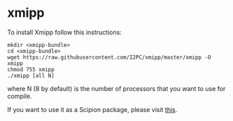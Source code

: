 # xmipp

To install Xmipp follow this instructions:

```
mkdir <xmipp-bundle>
cd <xmipp-bundle>
wget https://raw.githubusercontent.com/I2PC/xmipp/master/xmipp -O xmipp
chmod 755 xmipp
./xmipp [all N]
```
where N (8 by default) is the number of processors that you want to use for compile.

If you want to use it as a Scipion package, please visit [this](https://github.com/I2PC/xmipp/wiki/Migrating-branches-from-nonPluginized-Scipion-to-the-new-Scipion-Xmipp-structure#xmipp-software).
